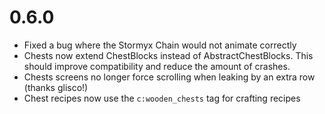 # 0.6.0

- Fixed a bug where the Stormyx Chain would not animate correctly
- Chests now extend ChestBlocks instead of AbstractChestBlocks. This should improve compatibility and reduce the amount of crashes.
- Chests screens no longer force scrolling when leaking by an extra row (thanks glisco!)
- Chest recipes now use the `c:wooden_chests` tag for crafting recipes